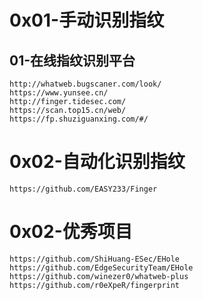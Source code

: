 # 0x01-手动识别指纹

## 01-在线指纹识别平台
```
http://whatweb.bugscaner.com/look/
https://www.yunsee.cn/
http://finger.tidesec.com/
https://scan.top15.cn/web/
https://fp.shuziguanxing.com/#/
```



# 0x02-自动化识别指纹
```
https://github.com/EASY233/Finger
```



# 0x02-优秀项目
```
https://github.com/ShiHuang-ESec/EHole
https://github.com/EdgeSecurityTeam/EHole
https://github.com/winezer0/whatweb-plus
https://github.com/r0eXpeR/fingerprint
```